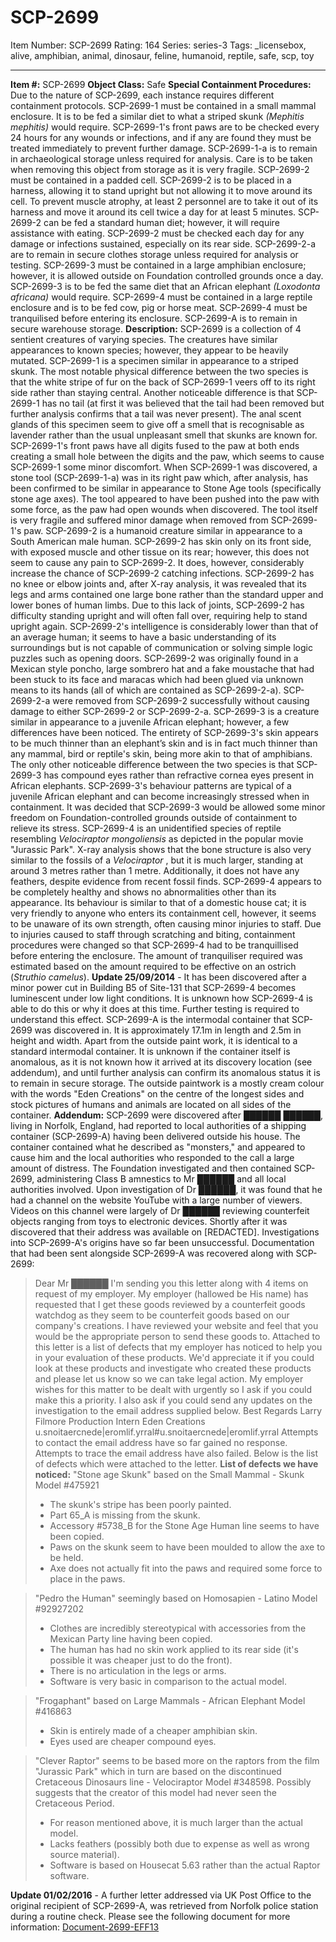 # SCP-2699
Item Number: SCP-2699
Rating: 164
Series: series-3
Tags: _licensebox, alive, amphibian, animal, dinosaur, feline, humanoid, reptile, safe, scp, toy

---

**Item #:** SCP-2699
**Object Class:** Safe
**Special Containment Procedures:** Due to the nature of SCP-2699, each instance requires different containment protocols.
SCP-2699-1 must be contained in a small mammal enclosure. It is to be fed a similar diet to what a striped skunk _(Mephitis mephitis)_ would require. SCP-2699-1's front paws are to be checked every 24 hours for any wounds or infections, and if any are found they must be treated immediately to prevent further damage. SCP-2699-1-a is to remain in archaeological storage unless required for analysis. Care is to be taken when removing this object from storage as it is very fragile.
SCP-2699-2 must be contained in a padded cell. SCP-2699-2 is to be placed in a harness, allowing it to stand upright but not allowing it to move around its cell. To prevent muscle atrophy, at least 2 personnel are to take it out of its harness and move it around its cell twice a day for at least 5 minutes. SCP-2699-2 can be fed a standard human diet; however, it will require assistance with eating. SCP-2699-2 must be checked each day for any damage or infections sustained, especially on its rear side. SCP-2699-2-a are to remain in secure clothes storage unless required for analysis or testing.
SCP-2699-3 must be contained in a large amphibian enclosure; however, it is allowed outside on Foundation controlled grounds once a day. SCP-2699-3 is to be fed the same diet that an African elephant _(Loxodonta africana)_ would require.
SCP-2699-4 must be contained in a large reptile enclosure and is to be fed cow, pig or horse meat. SCP-2699-4 must be tranquilised before entering its enclosure.
SCP-2699-A is to remain in secure warehouse storage.
**Description:** SCP-2699 is a collection of 4 sentient creatures of varying species. The creatures have similar appearances to known species; however, they appear to be heavily mutated.
SCP-2699-1 is a specimen similar in appearance to a striped skunk. The most notable physical difference between the two species is that the white stripe of fur on the back of SCP-2699-1 veers off to its right side rather than staying central. Another noticeable difference is that SCP-2699-1 has no tail (at first it was believed that the tail had been removed but further analysis confirms that a tail was never present). The anal scent glands of this specimen seem to give off a smell that is recognisable as lavender rather than the usual unpleasant smell that skunks are known for. SCP-2699-1's front paws have all digits fused to the paw at both ends creating a small hole between the digits and the paw, which seems to cause SCP-2699-1 some minor discomfort.
When SCP-2699-1 was discovered, a stone tool (SCP-2699-1-a) was in its right paw which, after analysis, has been confirmed to be similar in appearance to Stone Age tools (specifically stone age axes). The tool appeared to have been pushed into the paw with some force, as the paw had open wounds when discovered. The tool itself is very fragile and suffered minor damage when removed from SCP-2699-1's paw.
SCP-2699-2 is a humanoid creature similar in appearance to a South American male human. SCP-2699-2 has skin only on its front side, with exposed muscle and other tissue on its rear; however, this does not seem to cause any pain to SCP-2699-2. It does, however, considerably increase the chance of SCP-2699-2 catching infections. SCP-2699-2 has no knee or elbow joints and, after X-ray analysis, it was revealed that its legs and arms contained one large bone rather than the standard upper and lower bones of human limbs. Due to this lack of joints, SCP-2699-2 has difficulty standing upright and will often fall over, requiring help to stand upright again. SCP-2699-2's intelligence is considerably lower than that of an average human; it seems to have a basic understanding of its surroundings but is not capable of communication or solving simple logic puzzles such as opening doors.
SCP-2699-2 was originally found in a Mexican style poncho, large sombrero hat and a fake moustache that had been stuck to its face and maracas which had been glued via unknown means to its hands (all of which are contained as SCP-2699-2-a). SCP-2699-2-a were removed from SCP-2699-2 successfully without causing damage to either SCP-2699-2 or SCP-2699-2-a.
SCP-2699-3 is a creature similar in appearance to a juvenile African elephant; however, a few differences have been noticed. The entirety of SCP-2699-3's skin appears to be much thinner than an elephant’s skin and is in fact much thinner than any mammal, bird or reptile's skin, being more akin to that of amphibians.
The only other noticeable difference between the two species is that SCP-2699-3 has compound eyes rather than refractive cornea eyes present in African elephants.
SCP-2699-3's behaviour patterns are typical of a juvenile African elephant and can become increasingly stressed when in containment. It was decided that SCP-2699-3 would be allowed some minor freedom on Foundation-controlled grounds outside of containment to relieve its stress.
SCP-2699-4 is an unidentified species of reptile resembling _Velociraptor mongoliensis_ as depicted in the popular movie "Jurassic Park". X-ray analysis shows that the bone structure is also very similar to the fossils of a _Velociraptor_ , but it is much larger, standing at around 3 metres rather than 1 metre. Additionally, it does not have any feathers, despite evidence from recent fossil finds. SCP-2699-4 appears to be completely healthy and shows no abnormalities other than its appearance. Its behaviour is similar to that of a domestic house cat; it is very friendly to anyone who enters its containment cell, however, it seems to be unaware of its own strength, often causing minor injuries to staff.
Due to injuries caused to staff through scratching and biting, containment procedures were changed so that SCP-2699-4 had to be tranquillised before entering the enclosure. The amount of tranquiliser required was estimated based on the amount required to be effective on an ostrich (_Struthio camelus_).
**Update 25/09/2014** \- It has been discovered after a minor power cut in Building B5 of Site-131 that SCP-2699-4 becomes luminescent under low light conditions. It is unknown how SCP-2699-4 is able to do this or why it does at this time. Further testing is required to understand this effect.
SCP-2699-A is the intermodal container that SCP-2699 was discovered in. It is approximately 17.1m in length and 2.5m in height and width. Apart from the outside paint work, it is identical to a standard intermodal container. It is unknown if the container itself is anomalous, as it is not known how it arrived at its discovery location (see addendum), and until further analysis can confirm its anomalous status it is to remain in secure storage.
The outside paintwork is a mostly cream colour with the words "Eden Creations" on the centre of the longest sides and stock pictures of humans and animals are located on all sides of the container.
**Addendum:**
SCP-2699 were discovered after ██████ ██████, living in Norfolk, England, had reported to local authorities of a shipping container (SCP-2699-A) having been delivered outside his house. The container contained what he described as "monsters," and appeared to cause him and the local authorities who responded to the call a large amount of distress. The Foundation investigated and then contained SCP-2699, administering Class B amnestics to Mr ██████ and all local authorities involved.
Upon investigation of Dr ██████, it was found that he had a channel on the website YouTube with a large number of viewers. Videos on this channel were largely of Dr ██████ reviewing counterfeit objects ranging from toys to electronic devices. Shortly after it was discovered that their address was available on [REDACTED].
Investigations into SCP-2699-A's origins have so far been unsuccessful.
Documentation that had been sent alongside SCP-2699-A was recovered along with SCP-2699:
> Dear Mr ██████
> I'm sending you this letter along with 4 items on request of my employer. My employer (hallowed be His name) has requested that I get these goods reviewed by a counterfeit goods watchdog as they seem to be counterfeit goods based on our company's creations. I have reviewed your website and feel that you would be the appropriate person to send these goods to.
> Attached to this letter is a list of defects that my employer has noticed to help you in your evaluation of these products. We'd appreciate it if you could look at these products and investigate who created these products and please let us know so we can take legal action.
> My employer wishes for this matter to be dealt with urgently so I ask if you could make this a priority. I also ask if you could send any updates on the investigation to the email address supplied below.
> Best Regards
> Larry Filmore
> Production Intern
> Eden Creations
> u.snoitaercnede|eromlif.yrral#u.snoitaercnede|eromlif.yrral
Attempts to contact the email address have so far gained no response. Attempts to trace the email address have also failed.
Below is the list of defects which were attached to the letter.
> **List of defects we have noticed:**
> "Stone age Skunk" based on the Small Mammal - Skunk Model #475921
>   * The skunk's stripe has been poorly painted.
>   * Part 65_A is missing from the skunk.
>   * Accessory #5738_B for the Stone Age Human line seems to have been copied.
>   * Paws on the skunk seem to have been moulded to allow the axe to be held.
>   * Axe does not actually fit into the paws and required some force to place in the paws.
> 

> "Pedro the Human" seemingly based on Homosapien - Latino Model #92927202
>   * Clothes are incredibly stereotypical with accessories from the Mexican Party line having been copied.
>   * The human has had no skin work applied to its rear side (it's possible it was cheaper just to do the front).
>   * There is no articulation in the legs or arms.
>   * Software is very basic in comparison to the actual model.
> 

> "Frogaphant" based on Large Mammals - African Elephant Model #416863
>   * Skin is entirely made of a cheaper amphibian skin.
>   * Eyes used are cheaper compound eyes.
> 

> "Clever Raptor" seems to be based more on the raptors from the film "Jurassic Park" which in turn are based on the discontinued Cretaceous Dinosaurs line - Velociraptor Model #348598. Possibly suggests that the creator of this model had never seen the Cretaceous Period.
>   * For reason mentioned above, it is much larger than the actual model.
>   * Lacks feathers (possibly both due to expense as well as wrong source material).
>   * Software is based on Housecat 5.63 rather than the actual Raptor software.
> 

**Update 01/02/2016** \- A further letter addressed via UK Post Office to the original recipient of SCP-2699-A, was retrieved from Norfolk police station during a routine check. Please see the following document for more information: [Document-2699-EFF13](/on-the-efficiency-of-various-postal-services)